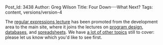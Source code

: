 Post_Id: 3438
Author: Greg Wilson
Title: Four Down---What Next?
Tags: content, versions/version-4

<p>The <a href="/4_0/regexp/">regular expressions lecture</a> has been promoted from the development area to the main site, where it joins the lectures on <a href="/4_0/invperc/">program design</a>, <a href="/4_0/databases/">databases</a>, and <a href="/4_0/spreadsheets/">spreadsheets</a>. We have <a href="/4_0/">a lot of other topics</a> still to cover: please let us know which you'd like to see first.</p>
